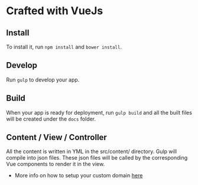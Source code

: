 # Crafted with VueJs

## Install

To install it, run `npm install` and `bower install`.

## Develop

Run `gulp` to develop your app.

## Build

When your app is ready for deployment, run `gulp build` and all the built files will be created under the `docs` folder.

## Content / View / Controller

All the content is written in YML in the src/content/ directory. Gulp will compile into json files. These json files will be called by the corresponding Vue components to render it in the view.

* More info on how to setup your custom domain [here](https://youtu.be/gmxxA32yrFU)